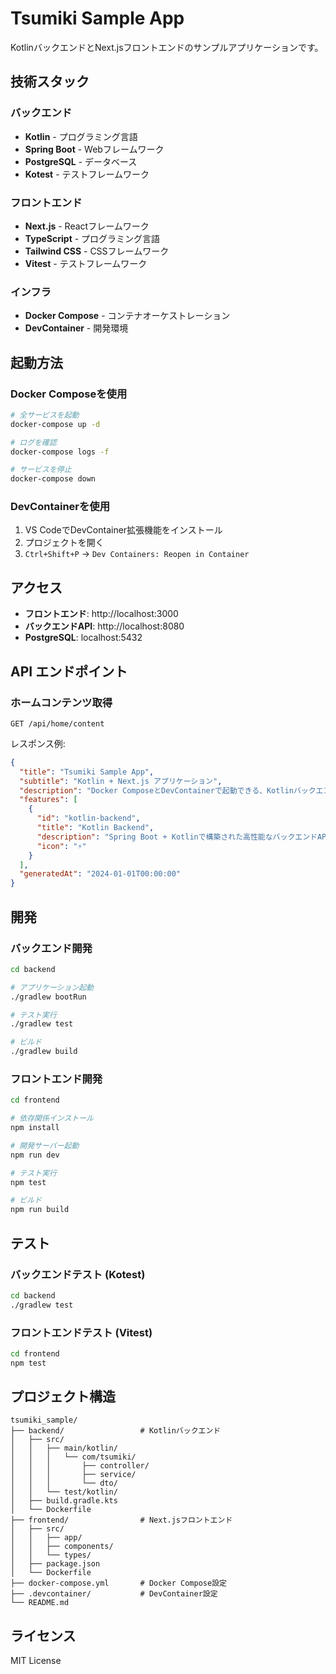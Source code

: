# Tsumiki Sample App

KotlinバックエンドとNext.jsフロントエンドのサンプルアプリケーションです。

## 技術スタック

### バックエンド
- **Kotlin** - プログラミング言語
- **Spring Boot** - Webフレームワーク
- **PostgreSQL** - データベース
- **Kotest** - テストフレームワーク

### フロントエンド
- **Next.js** - Reactフレームワーク
- **TypeScript** - プログラミング言語
- **Tailwind CSS** - CSSフレームワーク
- **Vitest** - テストフレームワーク

### インフラ
- **Docker Compose** - コンテナオーケストレーション
- **DevContainer** - 開発環境

## 起動方法

### Docker Composeを使用

```bash
# 全サービスを起動
docker-compose up -d

# ログを確認
docker-compose logs -f

# サービスを停止
docker-compose down
```

### DevContainerを使用

1. VS CodeでDevContainer拡張機能をインストール
2. プロジェクトを開く
3. `Ctrl+Shift+P` → `Dev Containers: Reopen in Container`

## アクセス

- **フロントエンド**: http://localhost:3000
- **バックエンドAPI**: http://localhost:8080
- **PostgreSQL**: localhost:5432

## API エンドポイント

### ホームコンテンツ取得
```
GET /api/home/content
```

レスポンス例:
```json
{
  "title": "Tsumiki Sample App",
  "subtitle": "Kotlin + Next.js アプリケーション",
  "description": "Docker ComposeとDevContainerで起動できる、KotlinバックエンドとNext.jsフロントエンドのサンプルアプリケーションです。",
  "features": [
    {
      "id": "kotlin-backend",
      "title": "Kotlin Backend",
      "description": "Spring Boot + Kotlinで構築された高性能なバックエンドAPI",
      "icon": "⚡"
    }
  ],
  "generatedAt": "2024-01-01T00:00:00"
}
```

## 開発

### バックエンド開発

```bash
cd backend

# アプリケーション起動
./gradlew bootRun

# テスト実行
./gradlew test

# ビルド
./gradlew build
```

### フロントエンド開発

```bash
cd frontend

# 依存関係インストール
npm install

# 開発サーバー起動
npm run dev

# テスト実行
npm test

# ビルド
npm run build
```

## テスト

### バックエンドテスト (Kotest)
```bash
cd backend
./gradlew test
```

### フロントエンドテスト (Vitest)
```bash
cd frontend
npm test
```

## プロジェクト構造

```
tsumiki_sample/
├── backend/                 # Kotlinバックエンド
│   ├── src/
│   │   ├── main/kotlin/
│   │   │   └── com/tsumiki/
│   │   │       ├── controller/
│   │   │       ├── service/
│   │   │       └── dto/
│   │   └── test/kotlin/
│   ├── build.gradle.kts
│   └── Dockerfile
├── frontend/                # Next.jsフロントエンド
│   ├── src/
│   │   ├── app/
│   │   ├── components/
│   │   └── types/
│   ├── package.json
│   └── Dockerfile
├── docker-compose.yml       # Docker Compose設定
├── .devcontainer/           # DevContainer設定
└── README.md
```

## ライセンス

MIT License
